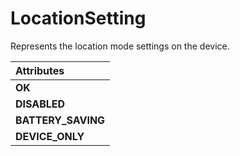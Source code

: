 # LocationSetting

Represents the location mode settings on the device.

| **Attributes** |
| :--- |
| **OK** |
| **DISABLED** |
| **BATTERY\_SAVING** |
| **DEVICE\_ONLY** |

